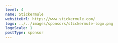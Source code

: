 ```yaml
---
level: 4
name: Stickermule
websiteUrl: https://www.stickermule.com/
logo: ../../images/sponsors/stickermule-logo.png
logoScale: 1
postType: sponsor
---
```

